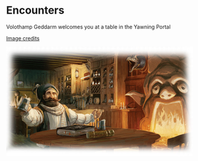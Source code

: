 # Encounters

Volothamp Geddarm welcomes you at a table in the Yawning Portal

[Image credits](https://www.dndbeyond.com/forums/d-d-beyond-general/play-by-post/24536-dragon-heist?page=7)

![Volothamp Geddarm at Yawning Portal](images/Volothamp-Geddarm-at-Yawning-Portal.jpg)
